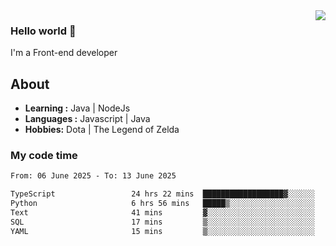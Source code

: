 <img align='right' src="https://github-readme-stats.vercel.app/api?username=jumodada&show_icons=true&theme=vue">

### Hello world 👋

I'm a Front-end developer 
    
## About
-  **Learning :** Java | NodeJs
-  **Languages :** Javascript | Java
-  **Hobbies:** Dota | The Legend of Zelda

### My code time

<!--START_SECTION:waka-->

```txt
From: 06 June 2025 - To: 13 June 2025

TypeScript                 24 hrs 22 mins  ██████████████████▓░░░░░░   74.28 %
Python                     6 hrs 56 mins   █████▒░░░░░░░░░░░░░░░░░░░   21.15 %
Text                       41 mins         ▓░░░░░░░░░░░░░░░░░░░░░░░░   02.11 %
SQL                        17 mins         ▒░░░░░░░░░░░░░░░░░░░░░░░░   00.87 %
YAML                       15 mins         ▒░░░░░░░░░░░░░░░░░░░░░░░░   00.76 %
```

<!--END_SECTION:waka-->
